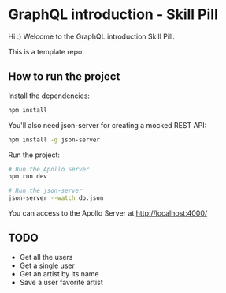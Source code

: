 # GraphQL introduction - Skill Pill

Hi :) Welcome to the GraphQL introduction Skill Pill.

This is a template repo.

## How to run the project

Install the dependencies:

```bash
npm install
```

You'll also need json-server for creating a mocked REST API:

```bash
npm install -g json-server
```

Run the project:

```bash
# Run the Apollo Server
npm run dev

# Run the json-server
json-server --watch db.json
```

You can access to the Apollo Server at [http://localhost:4000/](http://localhost:4000/)

## TODO

- Get all the users
- Get a single user
- Get an artist by its name
- Save a user favorite artist
